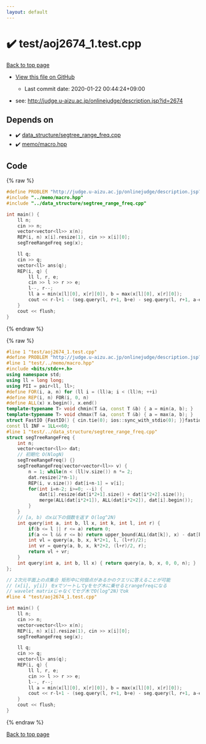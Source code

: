 ```yaml
---
layout: default
---
```


<!-- mathjax config similar to math.stackexchange -->
<script type="text/javascript" async
  src="https://cdnjs.cloudflare.com/ajax/libs/mathjax/2.7.5/MathJax.js?config=TeX-MML-AM_CHTML">
</script>
<script type="text/x-mathjax-config">
  MathJax.Hub.Config({
    TeX: { equationNumbers: { autoNumber: "AMS" }},
    tex2jax: {
      inlineMath: [ ['$','$'] ],
      processEscapes: true
    },
    "HTML-CSS": { matchFontHeight: false },
    displayAlign: "left",
    displayIndent: "2em"
  });
</script>

<script type="text/javascript" src="https://cdnjs.cloudflare.com/ajax/libs/jquery/3.4.1/jquery.min.js"></script>
<script src="https://cdn.jsdelivr.net/npm/jquery-balloon-js@1.1.2/jquery.balloon.min.js" integrity="sha256-ZEYs9VrgAeNuPvs15E39OsyOJaIkXEEt10fzxJ20+2I=" crossorigin="anonymous"></script>
<script type="text/javascript" src="../../assets/js/copy-button.js"></script>
<link rel="stylesheet" href="../../assets/css/copy-button.css" />


# :heavy_check_mark: test/aoj2674_1.test.cpp

<a href="../../index.html">Back to top page</a>

* <a href="{{ site.github.repository_url }}/blob/master/test/aoj2674_1.test.cpp">View this file on GitHub</a>
    - Last commit date: 2020-01-22 00:44:24+09:00


* see: <a href="http://judge.u-aizu.ac.jp/onlinejudge/description.jsp?id=2674">http://judge.u-aizu.ac.jp/onlinejudge/description.jsp?id=2674</a>


## Depends on

* :heavy_check_mark: <a href="../../library/data_structure/segtree_range_freq.cpp.html">data_structure/segtree_range_freq.cpp</a>
* :heavy_check_mark: <a href="../../library/memo/macro.hpp.html">memo/macro.hpp</a>


## Code

<a id="unbundled"></a>
{% raw %}
```cpp
#define PROBLEM "http://judge.u-aizu.ac.jp/onlinejudge/description.jsp?id=2674"
#include "../memo/macro.hpp"
#include "../data_structure/segtree_range_freq.cpp"

int main() {
    ll n;
    cin >> n;
    vector<vector<ll>> x(n);
    REP(i, n) x[i].resize(1), cin >> x[i][0];
    segTreeRangeFreq seg(x);

    ll q;
    cin >> q;
    vector<ll> ans(q);
    REP(i, q) {
        ll l, r, e;
        cin >> l >> r >> e;
        l--, r--;
        ll a = min(x[l][0], x[r][0]), b = max(x[l][0], x[r][0]);
        cout << r-l+1 - (seg.query(l, r+1, b+e) - seg.query(l, r+1, a-e-1)) << "\n";
    }
    cout << flush;
}
```
{% endraw %}

<a id="bundled"></a>
{% raw %}
```cpp
#line 1 "test/aoj2674_1.test.cpp"
#define PROBLEM "http://judge.u-aizu.ac.jp/onlinejudge/description.jsp?id=2674"
#line 1 "test/../memo/macro.hpp"
#include <bits/stdc++.h>
using namespace std;
using ll = long long;
using PII = pair<ll, ll>;
#define FOR(i, a, n) for (ll i = (ll)a; i < (ll)n; ++i)
#define REP(i, n) FOR(i, 0, n)
#define ALL(x) x.begin(), x.end()
template<typename T> void chmin(T &a, const T &b) { a = min(a, b); }
template<typename T> void chmax(T &a, const T &b) { a = max(a, b); }
struct FastIO {FastIO() { cin.tie(0); ios::sync_with_stdio(0); }}fastiofastio;
const ll INF = 1LL<<60;
#line 1 "test/../data_structure/segtree_range_freq.cpp"
struct segTreeRangeFreq {
    int n;
    vector<vector<ll>> dat;
    // 初期化 O(NlogN)
    segTreeRangeFreq() {}
    segTreeRangeFreq(vector<vector<ll>> v) {
        n = 1; while(n < (ll)v.size()) n *= 2;
        dat.resize(2*n-1);
        REP(i, v.size()) dat[i+n-1] = v[i];
        for(int i=n-2; i>=0; --i) {
            dat[i].resize(dat[i*2+1].size() + dat[i*2+2].size());
            merge(ALL(dat[i*2+1]), ALL(dat[i*2+2]), dat[i].begin());
        }
    }
    // [a, b) のx以下の個数を返す O(log^2N)
    int query(int a, int b, ll x, int k, int l, int r) {
        if(b <= l || r <= a) return 0;
        if(a <= l && r <= b) return upper_bound(ALL(dat[k]), x) - dat[k].begin();
        int vl = query(a, b, x, k*2+1, l, (l+r)/2);
        int vr = query(a, b, x, k*2+2, (l+r)/2, r);
        return vl + vr;
    }
    int query(int a, int b, ll x) { return query(a, b, x, 0, 0, n); }
};

// 2次元平面上の点集合 矩形中に何個点があるかのクエリに答えることが可能
// (x[i], y[i]) をxでソートしてyをセグ木に乗せるとrangefreqになる
// wavelet matrixじゃなくてセグ木でO(log^2N)でok
#line 4 "test/aoj2674_1.test.cpp"

int main() {
    ll n;
    cin >> n;
    vector<vector<ll>> x(n);
    REP(i, n) x[i].resize(1), cin >> x[i][0];
    segTreeRangeFreq seg(x);

    ll q;
    cin >> q;
    vector<ll> ans(q);
    REP(i, q) {
        ll l, r, e;
        cin >> l >> r >> e;
        l--, r--;
        ll a = min(x[l][0], x[r][0]), b = max(x[l][0], x[r][0]);
        cout << r-l+1 - (seg.query(l, r+1, b+e) - seg.query(l, r+1, a-e-1)) << "\n";
    }
    cout << flush;
}

```
{% endraw %}

<a href="../../index.html">Back to top page</a>

